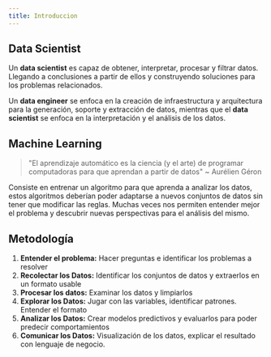 ```yaml
---
title: Introduccion
---
```


## Data Scientist

Un **data scientist** es capaz de obtener, interpretar, procesar y filtrar datos. Llegando a conclusiones a partir de ellos y construyendo soluciones para los problemas relacionados.

Un **data engineer** se enfoca en la creación de infraestructura y arquitectura para la generación, soporte y extracción de datos, mientras que el **data scientist** se enfoca en la interpretación y el análisis de los datos.

## Machine Learning

> "El aprendizaje automático es la ciencia (y el arte) de programar computadoras para que aprendan a partir de datos" ~ Aurélien Géron

Consiste en entrenar un algoritmo para que aprenda a analizar los datos, estos algoritmos deberían poder adaptarse a nuevos conjuntos de datos sin tener que modificar las reglas. Muchas veces nos permiten entender mejor el problema y descubrir nuevas perspectivas para el análisis del mismo.

## Metodología

1. **Entender el problema:** Hacer preguntas e identificar los problemas a resolver
2. **Recolectar los Datos:** Identificar los conjuntos de datos y extraerlos en un formato usable
3. **Procesar los datos:** Examinar los datos y limpiarlos
4. **Explorar los Datos:** Jugar con las variables, identificar patrones. Entender el formato
5. **Analizar los Datos:** Crear modelos predictivos y evaluarlos para poder predecir comportamientos
6. **Comunicar los Datos:** Visualización de los datos, explicar el resultado con lenguaje de negocio.
